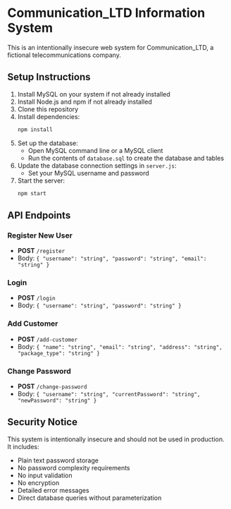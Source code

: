 # Communication_LTD Information System

This is an intentionally insecure web system for Communication_LTD, a fictional telecommunications company.

## Setup Instructions

1. Install MySQL on your system if not already installed
2. Install Node.js and npm if not already installed
3. Clone this repository
4. Install dependencies:
   ```bash
   npm install
   ```
5. Set up the database:
   - Open MySQL command line or a MySQL client
   - Run the contents of `database.sql` to create the database and tables
6. Update the database connection settings in `server.js`:
   - Set your MySQL username and password
7. Start the server:
   ```bash
   npm start
   ```

## API Endpoints

### Register New User
- **POST** `/register`
- Body: `{ "username": "string", "password": "string", "email": "string" }`

### Login
- **POST** `/login`
- Body: `{ "username": "string", "password": "string" }`

### Add Customer
- **POST** `/add-customer`
- Body: `{ "name": "string", "email": "string", "address": "string", "package_type": "string" }`

### Change Password
- **POST** `/change-password`
- Body: `{ "username": "string", "currentPassword": "string", "newPassword": "string" }`

## Security Notice

This system is intentionally insecure and should not be used in production. It includes:
- Plain text password storage
- No password complexity requirements
- No input validation
- No encryption
- Detailed error messages
- Direct database queries without parameterization 